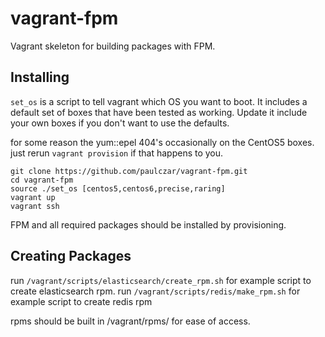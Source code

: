 # vagrant-fpm

Vagrant skeleton for building packages with FPM.

## Installing

`set_os` is a script to tell vagrant which OS you want to boot.  It includes a default set of boxes that have been
tested as working.   Update it include your own boxes if you don't want to use the defaults.

for some reason the yum::epel 404's occasionally on the CentOS5 boxes.   just rerun `vagrant provision` if that happens to you.

```
git clone https://github.com/paulczar/vagrant-fpm.git
cd vagrant-fpm
source ./set_os [centos5,centos6,precise,raring]
vagrant up
vagrant ssh
```
FPM and all required packages should be installed by provisioning.

## Creating Packages

run `/vagrant/scripts/elasticsearch/create_rpm.sh` for example script to create elasticsearch rpm.
run `/vagrant/scripts/redis/make_rpm.sh` for example script to create redis rpm

rpms should be built in /vagrant/rpms/ for ease of access.


